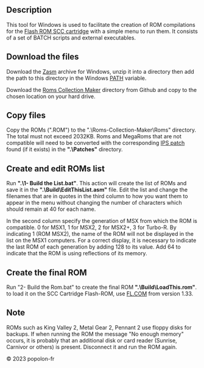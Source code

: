 ## Description

This tool for Windows is used to facilitate the creation of ROM compilations for the [Flash ROM SCC cartridge](https://www.msx.org/wiki/Popolon-fr_Flash-ROM_SCC_Cartridge) with a simple menu to run them. It consists of a set of BATCH scripts and external executables.

## Download the files

Download the [Zasm](https://k1.spdns.de/Develop/Projects/zasm/Distributions/) archive for Windows, unzip it into a directory then add the path to this directory in the Windows [PATH](https://www.wikihow.com/Change-the-PATH-Environment-Variable-on-Windows) variable.

Download the [Roms Collection Maker](https://github.com/popolonfr/Roms-Collection-Maker/archive/refs/heads/main.zip) directory from Github and copy to the chosen location on your hard drive.

## Copy files

Copy the ROMs (".ROM") to the ".\Roms-Collection-Maker\Roms\" directory. The total must not exceed 2032KB. Roms and MegaRoms that are not compatible will need to be converted with the corresponding [IPS patch](https://www.msx.org/wiki/How_to_use_IPS_files)  found (if it exists) in the **".\Patches\"** directory.


## Create and edit ROMs list

Run **".\1- Build the List.bat"**. This action will create the list of ROMs and save it in the **".\Build\EditThisList.asm"** file. Edit the list and change the filenames that are in quotes in the third column to how you want them to appear in the menu without changing the number of characters which should remain at 40 for each name. 

In the second column specify the generation of MSX from which the ROM is compatible. 0 for MSX1, 1 for MSX2, 2 for MSX2+, 3 for Turbo-R. By indicating 1 (ROM MSX2), the name of the ROM will not be displayed in the list on the MSX1 computers. For a correct display, it is necessary to indicate the last ROM of each generation by adding 128 to its value. Add 64 to indicate that the ROM is using reflections of its memory.

## Create the final ROM

Run "2- Build the Rom.bat" to create the final ROM **".\Build\LoadThis.rom"**. to load it on the SCC Cartridge Flash-ROM, use [FL.COM](https://github.com/gdx-msx/FL/tree/master/FL-V133) from version 1.33.

## Note

ROMs such as King Valley 2, Metal Gear 2, Pennant 2 use floppy disks for backups. If when running the ROM the message "No enough memory" occurs, it is probably that an additional disk or card reader (Sunrise, Carnivor or others) is present. Disconnect it and run the ROM again.


&copy; 2023 popolon-fr
